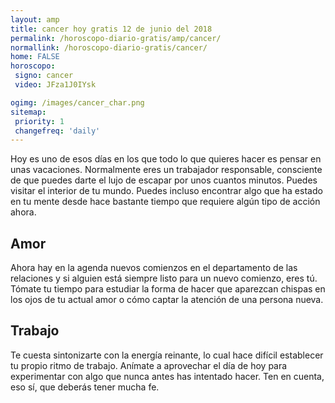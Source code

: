 ```yaml
---
layout: amp
title: cancer hoy gratis 12 de junio del 2018 
permalink: /horoscopo-diario-gratis/amp/cancer/
normallink: /horoscopo-diario-gratis/cancer/
home: FALSE
horoscopo:
 signo: cancer
 video: JFza1J0IYsk

ogimg: /images/cancer_char.png
sitemap:
 priority: 1
 changefreq: 'daily'
---
```



Hoy es uno de esos días en los que todo lo que quieres hacer es pensar en unas vacaciones. Normalmente eres un trabajador responsable, consciente de que puedes darte el lujo de escapar por unos cuantos minutos. Puedes visitar el interior de tu mundo. Puedes incluso encontrar algo que ha estado en tu mente desde hace bastante tiempo que requiere algún tipo de acción ahora.

## Amor

Ahora hay en la agenda nuevos comienzos en el departamento de las relaciones y si alguien está siempre listo para un nuevo comienzo, eres tú. Tómate tu tiempo para estudiar la forma de hacer que aparezcan chispas en los ojos de tu actual amor o cómo captar la atención de una persona nueva.

## Trabajo

Te cuesta sintonizarte con la energía reinante, lo cual hace difícil establecer tu propio ritmo de trabajo. Anímate a aprovechar el día de hoy para experimentar con algo que nunca antes has intentado hacer. Ten en cuenta, eso sí, que deberás tener mucha fe.